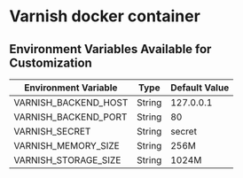 # Varnish docker container

## Environment Variables Available for Customization

| Environment Variable | Type | Default Value |
| -------------------- | -----| ------------- |
| VARNISH_BACKEND_HOST                  | String | 127.0.0.1 |
| VARNISH_BACKEND_PORT                  | String | 80        |
| VARNISH_SECRET                        | String | secret    |
| VARNISH_MEMORY_SIZE                   | String | 256M      |
| VARNISH_STORAGE_SIZE                  | String | 1024M     |
